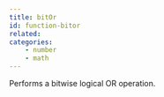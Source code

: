 ```yaml
---
title: bitOr
id: function-bitor
related:
categories:
    - number
    - math
---
```


Performs a bitwise logical OR operation.